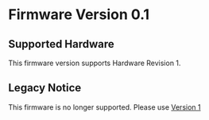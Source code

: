 [powermeter]: (https://github.com/voelkerb/powermeter)

# Firmware Version 0.1

## Supported Hardware
This firmware version supports Hardware Revision 1.

## Legacy Notice
This firmware is no longer supported. Please use [Version 1](../Version_1/README.md)